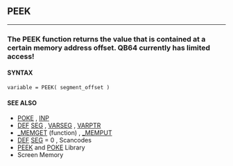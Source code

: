 ## PEEK
---

### The PEEK function returns the value that is contained at a certain memory address offset. QB64 currently has limited access!

#### SYNTAX

`variable = PEEK( segment_offset )`

#### SEE ALSO
* [POKE](./POKE.md) , [INP](./INP.md)
* [DEF](./DEF.md) [SEG](./SEG.md) , [VARSEG](./VARSEG.md) , [VARPTR](./VARPTR.md)
* [_MEMGET](./_MEMGET.md) (function) , [_MEMPUT](./_MEMPUT.md)
* [DEF](./DEF.md) [SEG](./SEG.md) = 0 , Scancodes
* [PEEK](./PEEK.md) and [POKE](./POKE.md) Library
* Screen Memory
